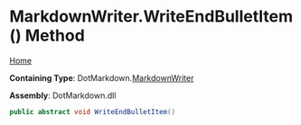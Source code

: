 <a name="_top"></a>

# MarkdownWriter\.WriteEndBulletItem\(\) Method

[Home](../../../README.md#_top)

**Containing Type**: DotMarkdown\.[MarkdownWriter](../README.md#_top)

**Assembly**: DotMarkdown\.dll

```csharp
public abstract void WriteEndBulletItem()
```

